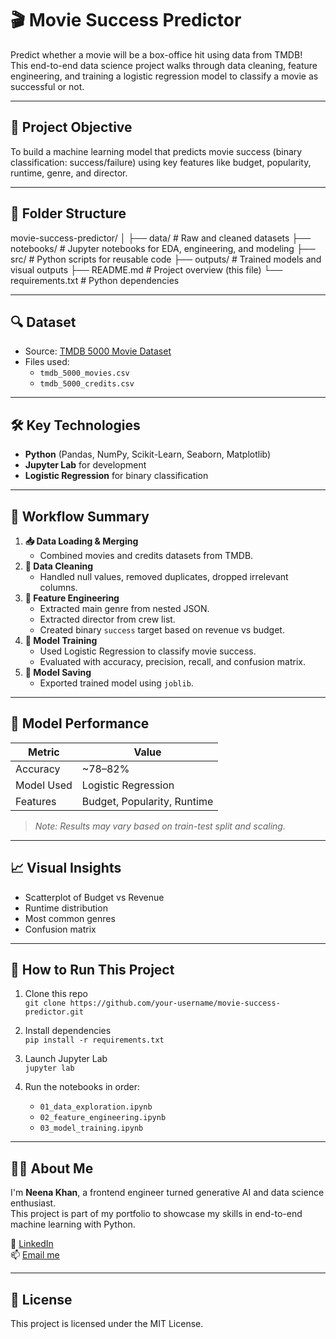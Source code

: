 # 🎬 Movie Success Predictor

Predict whether a movie will be a box-office hit using data from TMDB!  
This end-to-end data science project walks through data cleaning, feature engineering, and training a logistic regression model to classify a movie as successful or not.

---

## 📌 Project Objective

To build a machine learning model that predicts movie success (binary classification: success/failure) using key features like budget, popularity, runtime, genre, and director.

---

## 📂 Folder Structure

movie-success-predictor/
│
├── data/ # Raw and cleaned datasets
├── notebooks/ # Jupyter notebooks for EDA, engineering, and modeling
├── src/ # Python scripts for reusable code
├── outputs/ # Trained models and visual outputs
├── README.md # Project overview (this file)
└── requirements.txt # Python dependencies


---

## 🔍 Dataset

- Source: [TMDB 5000 Movie Dataset](https://www.kaggle.com/datasets/tmdb/tmdb-movie-metadata)
- Files used:
  - `tmdb_5000_movies.csv`
  - `tmdb_5000_credits.csv`

---

## 🛠️ Key Technologies

- **Python** (Pandas, NumPy, Scikit-Learn, Seaborn, Matplotlib)
- **Jupyter Lab** for development
- **Logistic Regression** for binary classification

---

## 🚀 Workflow Summary

1. **📥 Data Loading & Merging**
   - Combined movies and credits datasets from TMDB.
2. **🧹 Data Cleaning**
   - Handled null values, removed duplicates, dropped irrelevant columns.
3. **🔧 Feature Engineering**
   - Extracted main genre from nested JSON.
   - Extracted director from crew list.
   - Created binary `success` target based on revenue vs budget.
4. **🤖 Model Training**
   - Used Logistic Regression to classify movie success.
   - Evaluated with accuracy, precision, recall, and confusion matrix.
5. **💾 Model Saving**
   - Exported trained model using `joblib`.

---

## 🧪 Model Performance

| Metric       | Value     |
|--------------|-----------|
| Accuracy     | ~78–82%   |
| Model Used   | Logistic Regression |
| Features     | Budget, Popularity, Runtime |

> *Note: Results may vary based on train-test split and scaling.*

---

## 📈 Visual Insights

- Scatterplot of Budget vs Revenue
- Runtime distribution
- Most common genres
- Confusion matrix

---

## 📁 How to Run This Project

1. Clone this repo  
   `git clone https://github.com/your-username/movie-success-predictor.git`

2. Install dependencies  
   `pip install -r requirements.txt`

3. Launch Jupyter Lab  
   `jupyter lab`

4. Run the notebooks in order:
   - `01_data_exploration.ipynb`
   - `02_feature_engineering.ipynb`
   - `03_model_training.ipynb`

---

## 🙋‍♀️ About Me

I'm **Neena Khan**, a frontend engineer turned generative AI and data science enthusiast.  
This project is part of my portfolio to showcase my skills in end-to-end machine learning with Python.

🔗 [LinkedIn](https://linkedin.com/in/your-profile)  
📫 [Email me](mailto:youremail@example.com)

---

## 📌 License

This project is licensed under the MIT License.


